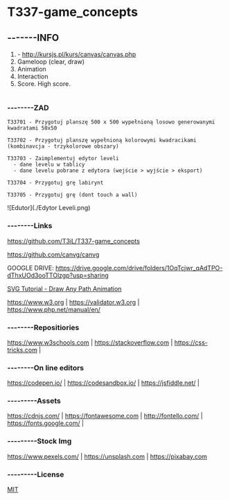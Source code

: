 # T337-game_concepts

## -------INFO
1. <canvas> - http://kursjs.pl/kurs/canvas/canvas.php
2. Gameloop (clear, draw)
3. Animation
4. Interaction
5. Score. High score.
```js

```

### --------ZAD
```
T33701 - Przygotuj planszę 500 x 500 wypełnioną losowo generowanymi kwadratami 50x50
  
T33702 - Przygotuj planszę wypełnioną kolorowymi kwadracikami (kombinavcja - trzykolorowe obszary)
  
T33703 - Zaimplementuj edytor leveli
  - dane levelu w tablicy
  - dane levelu pobrane z edytora (wejście > wyjście > eksport)

T33704 - Przygotuj grę labirynt
  
T33705 - Przygotuj grę (dont touch a wall)
```
  
  ![Edutor](./Edytor Leveli.png)
  
### --------Links
https://github.com/T3iL/T337-game_concepts

https://github.com/canvg/canvg

GOOGLE DRIVE: https://drive.google.com/drive/folders/1OqTcjwr_qAdTPO-dThxUOd3ooTTOlzgp?usp=sharing

[SVG Tutorial - Draw Any Path Animation](https://www.youtube.com/watch?v=cFhIc30crWA)

https://www.w3.org | https://validator.w3.org | https://www.php.net/manual/en/
### --------Repositiories
https://www.w3schools.com | https://stackoverflow.com | https://css-tricks.com |
### --------On line editors
https://codepen.io/ | https://codesandbox.io/ | https://jsfiddle.net/ |
### ---------Assets
https://cdnjs.com/ | https://fontawesome.com | http://fontello.com/ | https://fonts.google.com/ |
### ---------Stock Img
https://www.pexels.com/ | https://unsplash.com | https://pixabay.com
### ---------License
[MIT](https://choosealicense.com/licenses/mit/)
